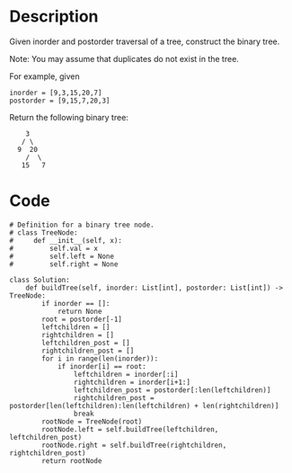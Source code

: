 # Description
Given inorder and postorder traversal of a tree, construct the binary tree.

Note:
You may assume that duplicates do not exist in the tree.

For example, given
```
inorder = [9,3,15,20,7]
postorder = [9,15,7,20,3]
```
Return the following binary tree:
```
    3
   / \
  9  20
    /  \
   15   7
```

# Code
```
# Definition for a binary tree node.
# class TreeNode:
#     def __init__(self, x):
#         self.val = x
#         self.left = None
#         self.right = None

class Solution:
    def buildTree(self, inorder: List[int], postorder: List[int]) -> TreeNode:
        if inorder == []:
            return None
        root = postorder[-1]
        leftchildren = []
        rightchildren = []
        leftchildren_post = []
        rightchildren_post = []
        for i in range(len(inorder)):
            if inorder[i] == root:
                leftchildren = inorder[:i]
                rightchildren = inorder[i+1:]
                leftchildren_post = postorder[:len(leftchildren)]
                rightchildren_post = postorder[len(leftchildren):len(leftchildren) + len(rightchildren)]
                break
        rootNode = TreeNode(root)
        rootNode.left = self.buildTree(leftchildren, leftchildren_post)
        rootNode.right = self.buildTree(rightchildren, rightchildren_post)
        return rootNode
```
